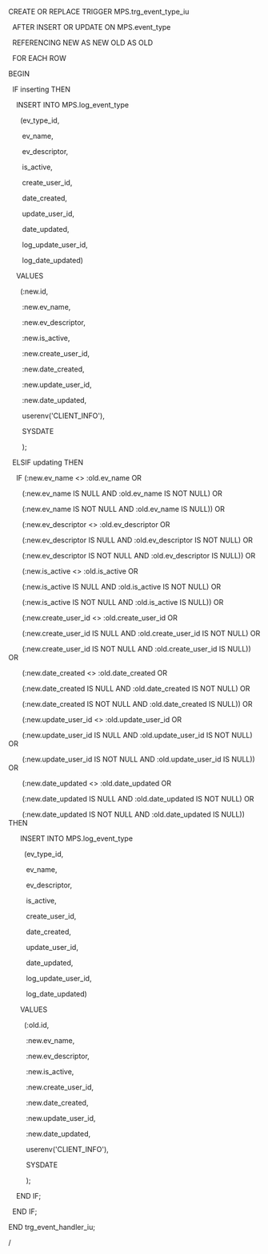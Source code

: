 CREATE OR REPLACE TRIGGER MPS.trg_event_type_iu

  AFTER INSERT OR UPDATE ON MPS.event_type

  REFERENCING NEW AS NEW OLD AS OLD

  FOR EACH ROW

  

BEGIN

  IF inserting THEN

    INSERT INTO MPS.log_event_type

      (ev_type_id,

       ev_name,

       ev_descriptor,

       is_active,

       create_user_id,

       date_created,

       update_user_id,

       date_updated,

       log_update_user_id,

       log_date_updated)

    VALUES

      (:new.id,

       :new.ev_name,

       :new.ev_descriptor,

       :new.is_active,

       :new.create_user_id,

       :new.date_created,

       :new.update_user_id,

       :new.date_updated,

       userenv('CLIENT_INFO'),

       SYSDATE

       );

  ELSIF updating THEN

    IF (:new.ev_name <> :old.ev_name OR

       (:new.ev_name IS NULL AND :old.ev_name IS NOT NULL) OR

       (:new.ev_name IS NOT NULL AND :old.ev_name IS NULL)) OR

       (:new.ev_descriptor <> :old.ev_descriptor OR

       (:new.ev_descriptor IS NULL AND :old.ev_descriptor IS NOT NULL) OR

       (:new.ev_descriptor IS NOT NULL AND :old.ev_descriptor IS NULL)) OR

       (:new.is_active <> :old.is_active OR

       (:new.is_active IS NULL AND :old.is_active IS NOT NULL) OR

       (:new.is_active IS NOT NULL AND :old.is_active IS NULL)) OR

       (:new.create_user_id <> :old.create_user_id OR

       (:new.create_user_id IS NULL AND :old.create_user_id IS NOT NULL) OR

       (:new.create_user_id IS NOT NULL AND :old.create_user_id IS NULL)) OR

       (:new.date_created <> :old.date_created OR

       (:new.date_created IS NULL AND :old.date_created IS NOT NULL) OR

       (:new.date_created IS NOT NULL AND :old.date_created IS NULL)) OR

       (:new.update_user_id <> :old.update_user_id OR

       (:new.update_user_id IS NULL AND :old.update_user_id IS NOT NULL) OR

       (:new.update_user_id IS NOT NULL AND :old.update_user_id IS NULL)) OR

       (:new.date_updated <> :old.date_updated OR

       (:new.date_updated IS NULL AND :old.date_updated IS NOT NULL) OR

       (:new.date_updated IS NOT NULL AND :old.date_updated IS NULL)) THEN

      INSERT INTO MPS.log_event_type

        (ev_type_id,

         ev_name,

         ev_descriptor,

         is_active,

         create_user_id,

         date_created,

         update_user_id,

         date_updated,

         log_update_user_id,

         log_date_updated)

      VALUES

        (:old.id,

         :new.ev_name,

         :new.ev_descriptor,

         :new.is_active,

         :new.create_user_id,

         :new.date_created,

         :new.update_user_id,

         :new.date_updated,

         userenv('CLIENT_INFO'),

         SYSDATE

         );

    END IF;

  END IF;

END trg_event_handler_iu;

/